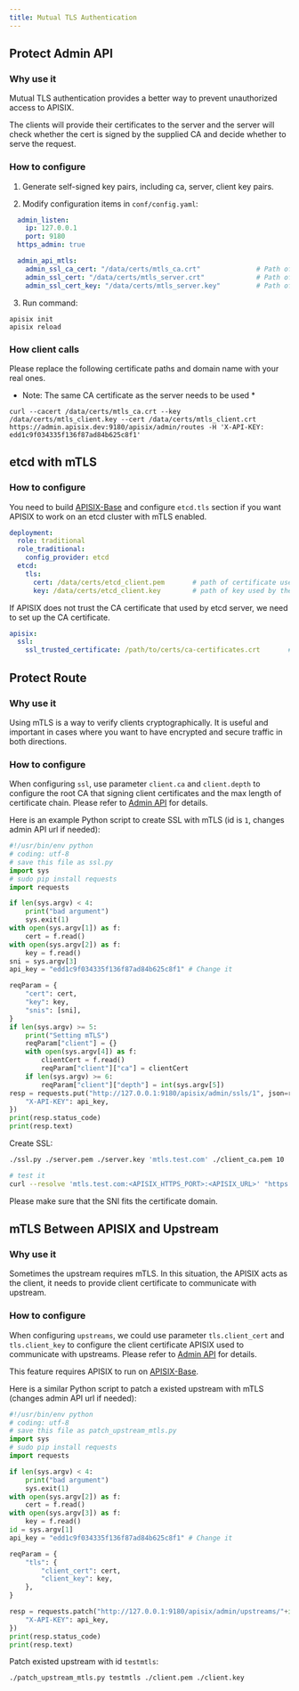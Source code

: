 ```yaml
---
title: Mutual TLS Authentication
---
```


<!--
#
# Licensed to the Apache Software Foundation (ASF) under one or more
# contributor license agreements.  See the NOTICE file distributed with
# this work for additional information regarding copyright ownership.
# The ASF licenses this file to You under the Apache License, Version 2.0
# (the "License"); you may not use this file except in compliance with
# the License.  You may obtain a copy of the License at
#
#     http://www.apache.org/licenses/LICENSE-2.0
#
# Unless required by applicable law or agreed to in writing, software
# distributed under the License is distributed on an "AS IS" BASIS,
# WITHOUT WARRANTIES OR CONDITIONS OF ANY KIND, either express or implied.
# See the License for the specific language governing permissions and
# limitations under the License.
#
-->

## Protect Admin API

### Why use it

Mutual TLS authentication provides a better way to prevent unauthorized access to APISIX.

The clients will provide their certificates to the server and the server will check whether the cert is signed by the supplied CA and decide whether to serve the request.

### How to configure

1. Generate self-signed key pairs, including ca, server, client key pairs.

2. Modify configuration items in `conf/config.yaml`:

```yaml
  admin_listen:
    ip: 127.0.0.1
    port: 9180
  https_admin: true

  admin_api_mtls:
    admin_ssl_ca_cert: "/data/certs/mtls_ca.crt"              # Path of your self-signed ca cert.
    admin_ssl_cert: "/data/certs/mtls_server.crt"             # Path of your self-signed server side cert.
    admin_ssl_cert_key: "/data/certs/mtls_server.key"         # Path of your self-signed server side key.
```

3. Run command:

```shell
apisix init
apisix reload
```

### How client calls

Please replace the following certificate paths and domain name with your real ones.

* Note: The same CA certificate as the server needs to be used *

```shell
curl --cacert /data/certs/mtls_ca.crt --key /data/certs/mtls_client.key --cert /data/certs/mtls_client.crt  https://admin.apisix.dev:9180/apisix/admin/routes -H 'X-API-KEY: edd1c9f034335f136f87ad84b625c8f1'
```

## etcd with mTLS

### How to configure

You need to build [APISIX-Base](./FAQ.md#how-do-i-build-the-apisix-base-environment) and configure `etcd.tls` section if you want APISIX to work on an etcd cluster with mTLS enabled.

```yaml
deployment:
  role: traditional
  role_traditional:
    config_provider: etcd
  etcd:
    tls:
      cert: /data/certs/etcd_client.pem       # path of certificate used by the etcd client
      key: /data/certs/etcd_client.key        # path of key used by the etcd client
```

If APISIX does not trust the CA certificate that used by etcd server, we need to set up the CA certificate.

```yaml
apisix:
  ssl:
    ssl_trusted_certificate: /path/to/certs/ca-certificates.crt       # path of CA certificate used by the etcd server
```

## Protect Route

### Why use it

Using mTLS is a way to verify clients cryptographically. It is useful and important in cases where you want to have encrypted and secure traffic in both directions.

### How to configure

When configuring `ssl`, use parameter `client.ca` and `client.depth` to configure the root CA that signing client certificates and the max length of certificate chain. Please refer to [Admin API](./admin-api.md#ssl) for details.

Here is an example Python script to create SSL with mTLS (id is `1`, changes admin API url if needed):

```py
#!/usr/bin/env python
# coding: utf-8
# save this file as ssl.py
import sys
# sudo pip install requests
import requests

if len(sys.argv) < 4:
    print("bad argument")
    sys.exit(1)
with open(sys.argv[1]) as f:
    cert = f.read()
with open(sys.argv[2]) as f:
    key = f.read()
sni = sys.argv[3]
api_key = "edd1c9f034335f136f87ad84b625c8f1" # Change it

reqParam = {
    "cert": cert,
    "key": key,
    "snis": [sni],
}
if len(sys.argv) >= 5:
    print("Setting mTLS")
    reqParam["client"] = {}
    with open(sys.argv[4]) as f:
        clientCert = f.read()
        reqParam["client"]["ca"] = clientCert
    if len(sys.argv) >= 6:
        reqParam["client"]["depth"] = int(sys.argv[5])
resp = requests.put("http://127.0.0.1:9180/apisix/admin/ssls/1", json=reqParam, headers={
    "X-API-KEY": api_key,
})
print(resp.status_code)
print(resp.text)
```

Create SSL:

```bash
./ssl.py ./server.pem ./server.key 'mtls.test.com' ./client_ca.pem 10

# test it
curl --resolve 'mtls.test.com:<APISIX_HTTPS_PORT>:<APISIX_URL>' "https://<APISIX_URL>:<APISIX_HTTPS_PORT>/hello" -k --cert ./client.pem --key ./client.key
```

Please make sure that the SNI fits the certificate domain.

## mTLS Between APISIX and Upstream

### Why use it

Sometimes the upstream requires mTLS. In this situation, the APISIX acts as the client, it needs to provide client certificate to communicate with upstream.

### How to configure

When configuring `upstreams`, we could use parameter `tls.client_cert` and `tls.client_key` to configure the client certificate APISIX used to communicate with upstreams. Please refer to [Admin API](./admin-api.md#upstream) for details.

This feature requires APISIX to run on [APISIX-Base](./FAQ/#how-do-i-build-the-apisix-base-environment).

Here is a similar Python script to patch a existed upstream with mTLS (changes admin API url if needed):

```python
#!/usr/bin/env python
# coding: utf-8
# save this file as patch_upstream_mtls.py
import sys
# sudo pip install requests
import requests

if len(sys.argv) < 4:
    print("bad argument")
    sys.exit(1)
with open(sys.argv[2]) as f:
    cert = f.read()
with open(sys.argv[3]) as f:
    key = f.read()
id = sys.argv[1]
api_key = "edd1c9f034335f136f87ad84b625c8f1" # Change it

reqParam = {
    "tls": {
        "client_cert": cert,
        "client_key": key,
    },
}

resp = requests.patch("http://127.0.0.1:9180/apisix/admin/upstreams/"+id, json=reqParam, headers={
    "X-API-KEY": api_key,
})
print(resp.status_code)
print(resp.text)
```

Patch existed upstream with id `testmtls`:

```bash
./patch_upstream_mtls.py testmtls ./client.pem ./client.key
```
